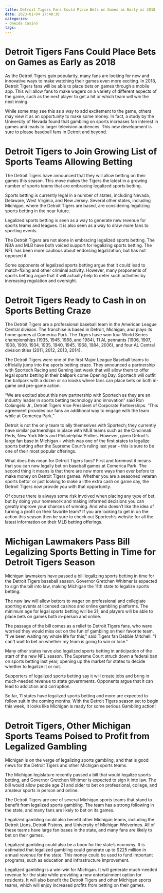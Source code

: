 ```yaml
---
title: Detroit Tigers Fans Could Place Bets on Games as Early as 2018
date: 2023-01-04 17:49:30
categories:
- Oneida Casino
tags:
---
```



#  Detroit Tigers Fans Could Place Bets on Games as Early as 2018

As the Detroit Tigers gain popularity, many fans are looking for new and innovative ways to make watching their games even more exciting.  In 2018, Detroit Tigers fans will be able to place bets on games through a mobile app. This will allow fans to make wagers on a variety of different aspects of the game, such as the next player to get a hit or which team will win the next inning.

While some may see this as a way to add excitement to the game, others may view it as an opportunity to make some money. In fact, a study by the University of Nevada found that gambling on sports increases fan interest in games and leads to larger television audiences. This new development is sure to please baseball fans in Detroit and beyond.

#  Detroit Tigers to Join Growing List of Sports Teams Allowing Betting

The Detroit Tigers have announced that they will allow betting on their games this season. This move makes the Tigers the latest in a growing number of sports teams that are embracing legalized sports betting.

Sports betting is currently legal in a number of states, including Nevada, Delaware, West Virginia, and New Jersey. Several other states, including Michigan, where the Detroit Tigers are based, are considering legalizing sports betting in the near future.

Legalized sports betting is seen as a way to generate new revenue for sports teams and leagues. It is also seen as a way to draw more fans to sporting events.

The Detroit Tigers are not alone in embracing legalized sports betting. The NBA and MLB have both voiced support for legalizing sports betting. The NFL has been more cautious about endorsing legalization, but has not opposed it.

Some opponents of legalized sports betting argue that it could lead to match-fixing and other criminal activity. However, many proponents of sports betting argue that it will actually help to deter such activities by increasing regulation and oversight.

#  Detroit Tigers Ready to Cash in on Sports Betting Craze

The Detroit Tigers are a professional baseball team in the American League Central division. The franchise is based in Detroit, Michigan, and plays its home games at Comerica Park. The Tigers have won four World Series championships (1935, 1945, 1968, and 1984), 11 AL pennants (1906, 1907, 1908, 1909, 1934, 1935, 1940, 1945, 1968, 1984, 2006), and four AL Central division titles (2011, 2012, 2013, 2014).

The Detroit Tigers were one of the first Major League Baseball teams to officially jump into the sports betting craze. They announced a partnership with Sportech Racing and Gaming last week that will allow them to offer legal sports betting in their ballpark come Opening Day. Sportech will outfit the ballpark with a dozen or so kiosks where fans can place bets on both in-game and pre-game action.

“We are excited about this new partnership with Sportech as they are an industry leader in sports betting technology and innovation” said Ron Colangelo Jr., Detroit Tigers Vice President of Corporate Partnerships. “This agreement provides our fans an additional way to engage with the team while at Comerica Park.”

Detroit is not the only team to ally themselves with Sportech; they currently have similar partnerships in place with MLB teams such as the Cincinnati Reds, New York Mets and Philadelphia Phillies. However, given Detroit’s large fan base in Michigan – which was one of the first states to legalize sports betting after the Supreme Court’s ruling last year – this is sure to be one of their most popular offerings.

What does this mean for Detroit Tigers fans? First and foremost it means that you can now legally bet on baseball games at Comerica Park. The second thing it means is that there are now more ways than ever before to make money on Detroit Tigers games. Whether you are a seasoned veteran sports bettor or just looking to make a little extra cash on game day, the Detroit Tigers now provide you with that opportunity.

Of course there is always some risk involved when placing any type of bet, but by doing your homework and making informed decisions you can greatly improve your chances of winning. And who doesn’t like the idea of turning a profit on their favorite team? If you are looking to get in on the action this season then be sure to check out Sportech’s website for all the latest information on their MLB betting offerings.

#  Michigan Lawmakers Pass Bill Legalizing Sports Betting in Time for Detroit Tigers Season

Michigan lawmakers have passed a bill legalizing sports betting in time for the Detroit Tigers baseball season. Governor Gretchen Whitmer is expected to sign the bill into law, making Michigan the 11th state to legalize sports betting.

The new law will allow bettors to wager on professional and collegiate sporting events at licensed casinos and online gambling platforms. The minimum age for legal sports betting will be 21, and players will be able to place bets on games both in-person and online.

The passage of the bill comes as a relief to Detroit Tigers fans, who were worried they would miss out on the fun of gambling on their favorite team. "I've been waiting my whole life for this," said Tigers fan Debbie Mitchell. "I can't wait to bet on whether my team is going to win or lose."

Many other states have also legalized sports betting in anticipation of the start of the new NFL season. The Supreme Court struck down a federal ban on sports betting last year, opening up the market for states to decide whether to legalize it or not.

Supporters of legalized sports betting say it will create jobs and bring in much-needed revenue to state governments. Opponents argue that it can lead to addiction and corruption.

So far, 11 states have legalized sports betting and more are expected to follow suit in the coming months. With the Detroit Tigers season set to begin this week, it looks like Michigan is ready for some serious Gambling action!

#  Detroit Tigers, Other Michigan Sports Teams Poised to Profit from Legalized Gambling

Michigan is on the verge of legalizing sports gambling, and that is good news for the Detroit Tigers and other Michigan sports teams.

The Michigan legislature recently passed a bill that would legalize sports betting, and Governor Gretchen Whitmer is expected to sign it into law. The bill would allow people age 21 and older to bet on professional, college, and amateur sports in person and online.

The Detroit Tigers are one of several Michigan sports teams that stand to benefit from legalized sports gambling. The team has a strong following in the state, and many fans are likely to bet on its games.

Legalized gambling could also benefit other Michigan teams, including the Detroit Lions, Detroit Pistons, and University of Michigan Wolverines. All of these teams have large fan bases in the state, and many fans are likely to bet on their games.

Legalized gambling could also be a boon for the state’s economy. It is estimated that legalized gambling could generate up to $225 million in annual revenue for the state. This money could be used to fund important programs, such as education and infrastructure improvement.

Legalized gambling is a win-win for Michigan. It will generate much-needed revenue for the state while providing a new entertainment option for residents. It will also benefit the Detroit Tigers and other Michigan sports teams, which will enjoy increased profits from betting on their games.